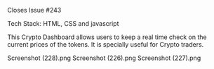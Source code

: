 Closes Issue #243

Tech Stack: HTML, CSS and javascript

This Crypto Dashboard allows users to keep a real time check on the current prices of the tokens.
It is specially useful for Crypto traders.

Screenshot (228).png
Screenshot (226).png
Screenshot (227).png
